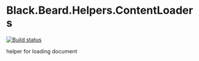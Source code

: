 # Black.Beard.Helpers.ContentLoaders

[![Build status](https://ci.appveyor.com/api/projects/status/of4g382fafp0s2xn?svg=true)](https://ci.appveyor.com/project/gaelgael5/black-beard-helpers-contentloaders)

helper for loading document
